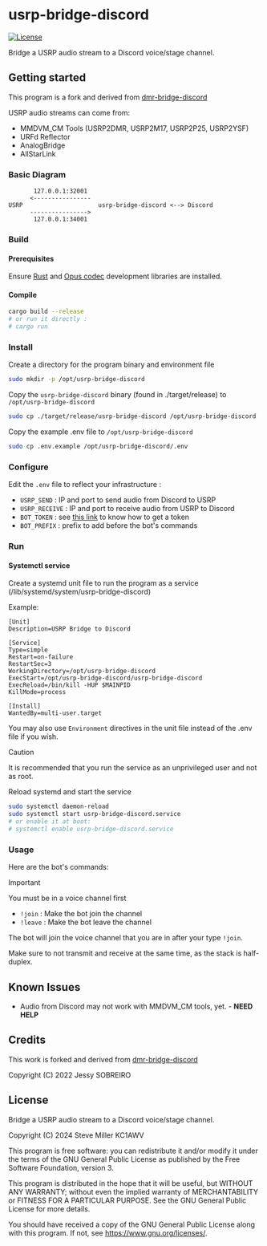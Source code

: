 # usrp-bridge-discord

[![License](https://img.shields.io/badge/License-GPLv3-blue?style=for-the-badge)](https://www.gnu.org/licenses/gpl-3.0)

Bridge a USRP audio stream to a Discord voice/stage channel.

## Getting started

This program is a fork and derived from [dmr-bridge-discord](https://github.com/jess-sys/dmr-bridge-discord)

USRP audio streams can come from:

* MMDVM_CM Tools (USRP2DMR, USRP2M17, USRP2P25, USRP2YSF)
* URFd Reflector
* AnalogBridge
* AllStarLink

### Basic Diagram

```
       127.0.0.1:32001
      <----------------
USRP                     usrp-bridge-discord <--> Discord
      ---------------->
       127.0.0.1:34001
```

### Build

#### Prerequisites

Ensure [Rust](https://rustup.rs/) and [Opus codec](https://packages.ubuntu.com/jammy/libopus-dev) development libraries are installed.

#### Compile

```bash
cargo build --release
# or run it directly :
# cargo run
```

### Install

Create a directory for the program binary and environment file
```bash
sudo mkdir -p /opt/usrp-bridge-discord
```

Copy the `usrp-bridge-discord` binary (found in ./target/release) to `/opt/usrp-bridge-discord`
```bash
sudo cp ./target/release/usrp-bridge-discord /opt/usrp-bridge-discord
```

Copy the example .env file to `/opt/usrp-bridge-discord`
```bash
sudo cp .env.example /opt/usrp-bridge-discord/.env
```

### Configure

Edit the `.env` file to reflect your infrastructure :

* `USRP_SEND`    : IP and port to send audio from Discord to USRP
* `USRP_RECEIVE` : IP and port to receive audio from USRP to Discord
* `BOT_TOKEN`    : see [this link](https://discordjs.guide/preparations/setting-up-a-bot-application.html#creating-your-bot) to know how to get a token
* `BOT_PREFIX`   : prefix to add before the bot's commands

### Run

#### Systemctl service

Create a systemd unit file to run the program as a service (/lib/systemd/system/usrp-bridge-discord)

Example:

```
[Unit]
Description=USRP Bridge to Discord

[Service]
Type=simple
Restart=on-failure
RestartSec=3
WorkingDirectory=/opt/usrp-bridge-discord
ExecStart=/opt/usrp-bridge-discord/usrp-bridge-discord
ExecReload=/bin/kill -HUP $MAINPID
KillMode=process

[Install]
WantedBy=multi-user.target
```

You may also use `Environment` directives in the unit file instead of the .env file if you wish.

> [!CAUTION]
> It is recommended that you run the service as an unprivileged user and not as root.

Reload systemd and start the service

```bash
sudo systemctl daemon-reload
sudo systemctl start usrp-bridge-discord.service
# or enable it at boot:
# systemctl enable usrp-bridge-discord.service
```

### Usage

Here are the bot's commands:

> [!IMPORTANT]
> You must be in a voice channel first

* `!join` : Make the bot join the channel
* `!leave` : Make the bot leave the channel

The bot will join the voice channel that you are in after your type `!join`.

Make sure to not transmit and receive at the same time, as the stack is half-duplex.

## Known Issues

* Audio from Discord may not work with MMDVM_CM tools, yet. - **NEED HELP**

## Credits

This work is forked and derived from [dmr-bridge-discord](https://github.com/jess-sys/dmr-bridge-discord)

Copyright (C) 2022 Jessy SOBREIRO

## License

Bridge a USRP audio stream to a Discord voice/stage channel.

Copyright (C) 2024 Steve Miller KC1AWV

This program is free software: you can redistribute it and/or modify
it under the terms of the GNU General Public License as published by
the Free Software Foundation, version 3.

This program is distributed in the hope that it will be useful,
but WITHOUT ANY WARRANTY; without even the implied warranty of
MERCHANTABILITY or FITNESS FOR A PARTICULAR PURPOSE.  See the
GNU General Public License for more details.

You should have received a copy of the GNU General Public License
along with this program.  If not, see <https://www.gnu.org/licenses/>.

